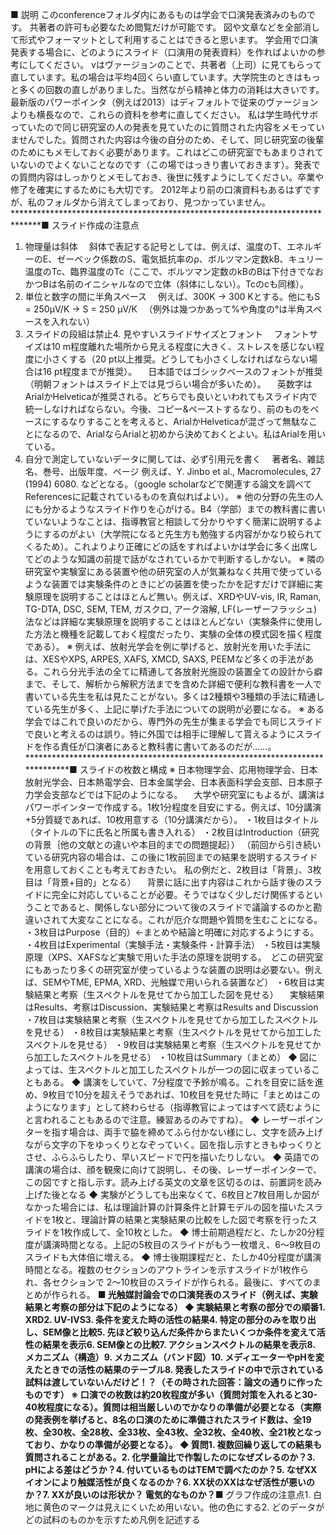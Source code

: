 ■ 説明
このconferenceフォルダ内にあるものは学会で口演発表済みのものです。
共著者の許可も必要なため閲覧だけが可能です。
図や文章などを全部消して形式やフォーマットとして利用することはできると思います。
学会用で口演発表する場合に、どのようにスライド（口演用の発表資料）を作ればよいかの参考にしてください。
vはヴァージョンのことで、共著者（上司）に見てもらって直しています。私の場合は平均4回くらい直しています。大学院生のときはもっと多くの回数の直しがありました。当然ながら精神と体力の消耗は大きいです。
最新版のパワーポインタ（例えば2013）はディフォルトで従来のヴァージョンよりも横長なので、これらの資料を参考に直してください。
私は学生時代サボっていたので同じ研究室の人の発表を見ていたのに質問された内容をメモっていませんでした。質問された内容は今後の自分のため、そして、同じ研究室の後輩のためにもメモしておく必要があります。これはどこの研究室でもあまりされていないのでよくないことなのです（この場ではっきり書いておきます）。発表での質問内容はしっかりとメモしておき、後世に残すようにしてください。卒業や修了を確実にするためにも大切です。
2012年より前の口演資料もあるはずですが、私のフォルダから消えてしまっており、見つかっていません。
******************************************************************************■ スライド作成の注意点
1. 物理量は斜体
　斜体で表記する記号としては、例えば、温度のT、エネルギーのE、ゼーベック係数のS、電気抵抗率のρ、ボルツマン定数kB、キュリー温度のTc、臨界温度のTc（ここで、ボルツマン定数のkBのBは下付きでなおかつBは名前のイニシャルなので立体（斜体にしない）。Tcのcも同様）。
2. 単位と数字の間に半角スペース
　例えば、300K → 300 Kとする。他にもS = 250μV/K → S = 250 μV/K
　（例外は幾つかあって%や角度の°は半角スペースを入れない）
3. スライドの段組は禁止4. 見やすいスライドサイズとフォント
　フォントサイズは10 m程度離れた場所から見える程度に大きく、ストレスを感じない程度に小さくする（20 pt以上推奨。どうしても小さくしなければならない場合は16 pt程度までが推奨）。
　日本語ではゴシックベースのフォントが推奨（明朝フォントはスライド上では見づらい場合が多いため）。
　英数字はArialかHelveticaが推奨される。どちらでも良いといわれてもスライド内で統一しなければならない。今後、コピー&ペーストするなり、前のものをベースにするなりすることを考えると、ArialかHelveticaが混ざって無駄なことになるので、ArialならArialと初めから決めておくとよい。私はArialを用いている。
5. 自分で測定していないデータに関しては、必ず引用元を書く
　著者名、雑誌名、巻号、出版年度、ページ
例えば、Y. Jinbo et al., Macromolecules, 27 (1994) 6080. などとなる。（google scholarなどで関連する論文を調べてReferencesに記載されているものを真似ればよい）。
※ 他の分野の先生の人にも分かるようなスライド作りを心がける。B4（学部）までの教科書に書いていないようなことは、指導教官と相談して分かりやすく簡潔に説明するようにするのがよい（大学院になると先生方も勉強する内容がかなり絞られてくるため）。これよりより正確にどの話をすればよいかは学会に多く出席してどのような知識の前提で話がなされているかで判断するしかない。
※ 隣の研究室や実験室にある装置や他の研究室の人が気兼ねなく共用で使っているような装置では実験条件のときにどの装置を使ったかを記すだけで詳細に実験原理を説明することはほとんど無い。例えば、XRDやUV-vis, IR, Raman, TG-DTA, DSC, SEM, TEM, ガスクロ, アーク溶解, LF(レーザーフラッシュ)法などは詳細な実験原理を説明することはほとんどない（実験条件に使用した方法と機種を記載しておく程度だったり、実験の全体の模式図を描く程度である）。
※ 例えば、放射光学会を例に挙げると、放射光を用いた手法には、XESやXPS, ARPES, XAFS, XMCD, SAXS, PEEMなど多くの手法がある。これら分光手法の全てに精通して各放射光施設の装置全ての設計から癖まで、そして、解析から解釈方法までを含めた詳細で便利な教科書を一人で書いている先生を私は見たことがない。多くは2種類や3種類の手法に精通している先生が多く、上記に挙げた手法についての説明が必要になる。
※ ある学会ではこれで良いのだから、専門外の先生が集まる学会でも同じスライドで良いと考えるのは誤り。特に外国では相手に理解して貰えるようにスライドを作る責任が口演者にあると教科書に書いてあるのだが......。******************************************************************************■ スライドの枚数と構成
※ 日本物理学会、応用物理学会、日本放射光学会、日本熱電学会、日本金属学会、日本表面科学会支部、日本原子力学会支部などでは下記のようになる。
　大学や研究室にもよるが、講演はパワーポインターで作成する。1枚1分程度を目安にする。例えば、10分講演+5分質疑であれば、10枚用意する（10分講演だから）。
・1枚目はタイトル（タイトルの下に氏名と所属も書き入れる）
・2枚目はIntroduction（研究の背景｛他の文献との違いや本目的までの問題提起｝） （前回から引き続いている研究内容の場合は、この後に1枚前回までの結果を説明するスライドを用意しておくことも考えておきたい。 私の例だと、2枚目は「背景」、3枚目は「背景+目的」となる）
　背景に話に出す内容はこれから話す後のスライドに完全に対応していることが必要。そうではなく少しだけ関係するということであると、関係しない部分について後のスライドで議論するのかと勘違いされて大変なことになる。これが厄介な問題や質問を生むことになる。
・3枚目はPurpose（目的）←まとめや結論と明確に対応するようにする。
・4枚目はExperimental（実験手法・実験条件・計算手法）
・5枚目は実験原理（XPS、XAFSなど実験で用いた手法の原理を説明する。　どこの研究室にもあったり多くの研究室が使っているような装置の説明は必要ない。例えば、SEMやTME, EPMA, XRD、光触媒で用いられる装置など）
・6枚目は実験結果と考察（生スペクトルを見せてから加工した図を見せる） 　実験結果はResults、考察はDiscussion、実験結果と考察はResults and Discussion
・7枚目は実験結果と考察（生スペクトルを見せてから加工したスペクトルを見せる）
・8枚目は実験結果と考察（生スペクトルを見せてから加工したスペクトルを見せる）
・9枚目は実験結果と考察（生スペクトルを見せてから加工したスペクトルを見せる）
・10枚目はSummary（まとめ）
◆ 図によっては、生スペクトルと加工したスペクトルが一つの図に収まっていることもある。
◆ 講演をしていて、7分程度で予鈴が鳴る。これを目安に話を進め、9枚目で10分を超えそうであれば、10枚目を見せた時に「まとめはこのようになります」として終わらせる（指導教官によってはすべて読むようにと言われることもあるので注意。練習あるのみですね）。
◆ レーザーポインターを指す場合は、両手で脇を締めてふら付かない様にし、文字を読み上げながら文字の下をゆっくりとなぞっていく。図を指し示すときもゆっくりとさせ、ふらふらしたり、早いスピードで円を描いたりしない。
◆ 英語での講演の場合は、顔を観衆に向けて説明し、その後、レーザーポインターで、この図ですと指し示す。読み上げる英文の文章を区切るのは、前置詞を読み上げた後となる
◆ 実験がどうしても出来なくて、6枚目と7枚目用しか図がなかった場合には、私は理論計算の計算条件と計算モデルの図を描いたスライドを1枚と、理論計算の結果と実験結果の比較をした図で考察を行ったスライドを1枚作成して、全10枚とした。
◆ 博士前期過程だと、たしか20分程度が講演時間となる。上記の5枚目のスライドがもう一枚増え、6～9枚目のスライドも大体倍に増える。
◆ 博士後期課程だと、たしか40分程度が講演時間となる。複数のセクションのアウトラインを示すスライドが1枚作られ、各セクションで 2～10枚目のスライドが作られる。最後に、すべてのまとめが作られる。
******************************************************************************■ 光触媒討論会での口演発表のスライド（例えば、実験結果と考察の部分は下記のようになる）
◆ 実験結果と考察の部分での順番1. XRD2. UV-IVS3. 条件を変えた時の活性の結果4. 特定の部分のみを取り出し、SEM像と比較5. 先ほど絞り込んだ条件からまたいくつか条件を変えて活性の結果を表示6. SEM像との比較7. アクションスペクトルの結果を表示8. メカニズム（構造）9. メカニズム（バンド図）10. メディエーターやpHを変えたときでの活性の結果のテーブル8. 発表したスライドの中で示されている試料は渡していないんだけど！？（その時された回答：論文の通りに作ったものです）
※ 口演での枚数は約20枚程度が多い（質問対策を入れると30-40枚程度になる）。質問は相当厳しいのでかなりの準備が必要となる（実際の発表例を挙げると、8名の口演のために準備されたスライド数は、全19枚、全30枚、全28枚、全33枚、全43枚、全32枚、全40枚、全21枚となっており、かなりの準備が必要となる）。
◆ 質問1. 複数回繰り返しての結果も質問されることがある。2. 化学量論比で作製したのになぜズレるのか？3. pHによる差はどうか？4. 付いているものはTEMで調べたのか？5. なぜXXイオンにより触媒活性が良くなるのか？6. XX状のXXはなぜ活性が悪いのか？7. XXが良いのは形状か？ 電気的なものか？******************************************************************************■ グラフ作成の注意点1. 白地に黄色のマークは見えにくいため用いない。他の色にする2. どのデータがどの試料のものかを示すため凡例を記述する
